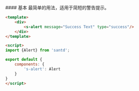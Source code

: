 <text lang="cn">
#### 基本
最简单的用法，适用于简短的警告提示。
</text>

```html
<template>
    <div>
        <s-alert message="Success Text" type="success"/>
    </div>
</template>

<script>
import {Alert} from 'santd';

export default {
    components: {
        's-alert': Alert
    }
}
</script>

```
